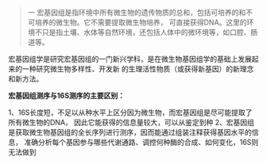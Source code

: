 > 一 宏基因组是指环境中所有微生物的遗传物质的总和，包括可培养的和不可培养的微生物。它不需要提取微生物培养，
可直接获得DNA。这里的环境不只是指土壤、水体等自然环境，还包括人体中的微环境等，如口腔、肠道等。

宏基因组学是研究宏基因组的一门新兴学科，是在微生物基因组学的基础上发展起来的一种研究微生物多样性、开发新
的生理活性物质（或获得新基因）的新理念和新方法。

**宏基因组测序与16S测序的主要区别：**

1、16S长度短，不足以从种水平上区分因为微生物，而宏基因组是尽可能提取了所有微生物的DNA，
因此它能获得的信息量较大，可以从鉴定到种
2、宏基因组是获取微生物基因组的全长序列进行测序，因而能通过组装注释获得基因水平的信息，
准确分析每个基因参与哪些代谢通路、调控何种酶的合成、如何变化，16S则无法做到
